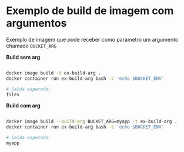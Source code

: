 # Exemplo de build de imagem com argumentos

Exemplo de imagem que pode receber como parametro um argumento chamado `BUCKET_ARG`

**Build sem arg**
```bash

docker image build -t ex-build-arg .
docker container run ex-build-arg bash -c 'echo $BUCKET_ENV' 

# Saída esperada:
files
```

**Build com arg**
```bash

docker image build --build-arg BUCKET_ARG=myapp -t ex-build-arg .
docker container run ex-build-arg bash -c 'echo $BUCKET_ENV' 

# Saída esperada:
myapp
```